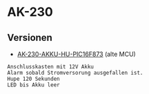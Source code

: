 # AK-230 

## Versionen

* [AK-230-AKKU-HU-PIC16F873](https://github.com/zzeroo/AK-230/tree/AK-230-AKKU-HU-PIC16F873) (alte MCU)
```
Anschlusskasten mit 12V Akku
Alarm sobald Stromversorung ausgefallen ist.
Hupe 120 Sekunden
LED bis Akku leer
```

